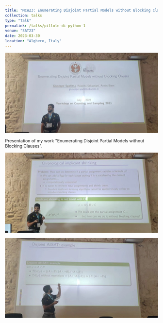 ```yaml
---
title: "MCW23: Enumerating Disjoint Partial Models without Blocking Clauses"
collection: talks
type: "Talk"
permalink: /talks/pillole-di-python-1
venue: "SAT23"
date: 2023-03-30
location: "Alghero, Italy"
---
```


![MCW-1](../images/MCW1.jpg)

Presentation of my work "Enumerating Disjoint Partial Models without Blocking Clauses".

![MCW-2](../images/MCW2.jpg)

![MCW-3](../images/MCW3.jpg)
